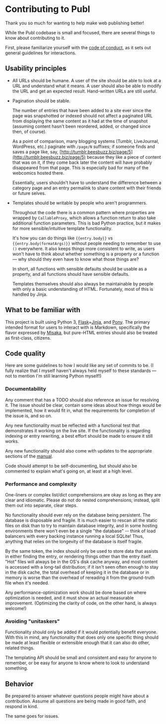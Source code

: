 # Contributing to Publ

Thank you so much for wanting to help make web publishing better!

While the Publ codebase is small and focused, there are several things to know
about contributing to it.

First, please familiarize yourself with the [code of conduct](CODE_OF_CONDUCT.md),
as it sets out general guidelines for interactions.

## Usability principles

* All URLs should be humane. A user of the site should be able to look at a URL and understand what it means.
    A user should also be able to modify the URL and get an expected result.
    Hand-written URLs are still useful.

* Pagination should be stable.

    The number of entries that have been added to a site ever since the page
    was snapshotted or indexed should not affect a paginated URL from displaying
    the same content as it had at the time of snapshot (assuming content hasn't
    been reordered, added, or changed since then, of course).

    As a point of comparison, many blogging systems (Tumblr, LiveJournal, WordPress, etc.)
    paginate with `/page/N` suffixes; if someone finds and saves
    a page like, say, [http://tumblr.beesbuzz.biz/page/5](http://tumblr.beesbuzz.biz/page/5)
    because they like a piece of content that was on it, if they come back later the
    content will have probably disappeared from that page. This is especially bad
    for many of the webcomics hosted there.

    Essentially, users shouldn't have to understand the difference between
    a category page and an entry permalink to share content with their friends
    or future selves.

* Templates should be writable by people who aren't programmers.

    Throughout the code there is a common pattern where properties are wrapped by
    `CallableProxy`, which allows a function return to also take additional
    function parameters. This is bad Python practice, but it makes for more
    sensible/intuitive template functionality.

    It's how you can do things like
    `{{entry.body}}` vs `{{entry.body(formatArgs)}}` without people needing to
    remember to use `()` everywhere. It also keeps things more consistent to
    write, as users won't have to think about whether something is a property
    or a function — why should they even have to know what those things are?

    In short, all functions with sensible defaults should be usable as a property,
    and all functions should have sensible defaults.

    Templates themselves should also always be maintainable by people with only
    a basic understanding of HTML. Fortunately, most of this is handled by Jinja.

## What to be familiar with

This project is built using Python 3, [Flask](http://flask.pocoo.org)+[Jinja](http://jinja.pocoo.org),
and [Pony](http://ponyorm.com). The primary intended format for users to
interact with is Markdown, specifically the flavor expressed by
[Misaka](http://misaka.61924.nl), but pure-HTML entries should also be treated
as first-class, citizens.

## Code quality

Here are some guidelines to how I would like any set of commits to be. (I
fully realize that I myself haven't always held myself to these standards — not
to mention I'm still learning Python myself!)

###  Documentability

Any comment that has a TODO should also reference an issue for resolving it.
The issue should be clear, contain some ideas about how things would be
implemented, how it would fit in, what the requirements for completion of the
issue is, and so on.

Any new functionality must be reflected with a functional test that demonstrates
it working on the live site. If the functionality is regarding indexing or entry
rewriting, a best effort should be made to ensure it still works.

Any new functionality should also come with updates to the appropriate sections
of the [manual](https://github.com/PlaidWeb/Publ-site).

Code should attempt to be self-documenting, but should also be commented to
explain what's going on, at least at a high level.

### Performance and complexity

One-liners or complex list/dict comprehensions are okay as long as they are
clear and idiomatic. Please do not do nested comprehensions; instead, split them
out into separate, clear steps.

No functionality should ever rely on the database being persistent. The database
is disposable and fragile. It is much easier to rescan all the static files on
disk than to try to maintain database integrity, and in some hosting environments
there won't even be a single "the database" -- think of load balancers with every
backing instance running a local SQLite! Thus, anything that relies
on the longevity of the database is itself fragile.

By the same token, the index should only be used to store data that assists in
either finding the entry, or rendering things other than the entry itself. "Hot"
files will always be in the OS's disk cache anyway, and most content is accessed
with a long-tail distribution; if it isn't seen often enough to stay in the disk
cache, the total overhead of keeping it in the database or in memory is worse
than the overhead of rereading it from the ground-truth file when it's needed.

Any performance-optimization work should be done based on where optimization is
needed, and it must show an actual measurable improvement. (Optimizing the
clarity of code, on the other hand, is always welcome!)

### Avoiding "unitaskers"

Functionality should only be added if it would potentially benefit everyone. With
this in mind, any functionality that does only one specific thing should be made
at least flexible or extensible enough that it can also do other, related things.

The templating API should be small and consistent and easy for anyone to remember,
or be easy for anyone to know where to look to understand something.

## Behavior

Be prepared to answer whatever questions people might have about a contribution.
Assume all questions are being made in good faith, and respond in kind.

The same goes for issues.

